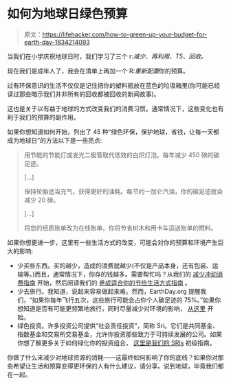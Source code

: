 # 如何为地球日绿色预算

> 原文：<https://lifehacker.com/how-to-green-up-your-budget-for-earth-day-1834214093>

当我们在小学庆祝地球日时，我们学习了三个 r:*减少*、*再利用*、*T5、*回收。** 



现在我们是成年人了，我会在清单上再加一个 R:*重新配置*你的预算。

过有环保意识的生活不仅仅是记住把你的塑料瓶放在蓝色的垃圾箱里(你可能已经读过那些暗示我们并非所有的回收都被回收的新闻故事)。

这也是关于以有益于地球的方式改变我们的消费习惯。通常情况下，这些变化也有利于我们的预算的副作用。

如果你想知道如何开始，列出了 45 种“绿色环保，保护地球，省钱，让每一天都成为地球日”的方法以下是一些亮点:

> 用节能的节能灯或发光二极管取代低效的白炽灯泡。每年减少 450 磅的碳足迹。
> 
> [...]
> 
> 保持轮胎适当充气，获得更好的油耗。每节约一加仑汽油，你的碳足迹就会减少 20 磅。
> 
> [...]
> 
> 将您的纸质账单改为在线账单。你将节省树木和用卡车运送账单的燃料。

如果你想更进一步，这里有一些生活方式的改变，可能会对你的预算和环境产生巨大的影响:

*   少买些东西。买的越少，造成的浪费就越少(不仅是产品本身，还有包装、运输等。)而且，通常情况下，你存的钱越多。需要帮忙吗？从我们的 [减少冲动消费指南](https://twocents.lifehacker.com/how-to-cut-down-on-impulsive-spending-1823992010) 开始，然后阅读我们的 [养成适合你的节俭生活方式指南](https://twocents.lifehacker.com/you-can-train-yourself-to-be-frugal-and-its-pretty-pai-1794129936) 。
*   少去旅行。我知道，说起来容易做起来难。然而，EarthDay.org 提醒我们，“如果你每年飞行五次，这些旅行可能会占你个人碳足迹的 75%。”如果你想知道是否有可能更频繁地旅行，同时尽量减少对环境的影响， [从这里](https://lifehacker.com/can-you-be-an-ecotourist-without-destroying-the-environ-1833637906?_ga=2.14545335.1478328037.1555942551-2127637903.1532515930) 开始。
*   绿色投资。许多投资公司提供“社会责任投资”，简称 Sri。它们是共同基金、指数基金和交易所交易基金，允许你投资那些致力于可持续发展的公司。如果你想了解更多关于如何绿化你的投资组合， [这里是我们的 SRIs](https://twocents.lifehacker.com/the-beginner-s-guide-to-impact-investing-1820074028?_ga=2.105192323.1278163092.1555942604-1746532286.1536679306) 初级指南。

你做了什么来减少对地球资源的消耗——这最终如何影响了你的底线？如果你对那些希望让生活和预算变得更环保的人有什么建议，请分享。说到地球，毕竟我们都在一起。